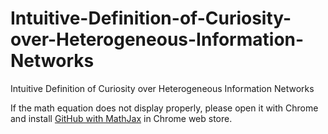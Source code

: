 # Intuitive-Definition-of-Curiosity-over-Heterogeneous-Information-Networks
Intuitive Definition of Curiosity over Heterogeneous Information Networks

If the math equation does not display properly, please open it with Chrome and install [GitHub with MathJax](https://chrome.google.com/webstore/detail/github-with-mathjax/ioemnmodlmafdkllaclgeombjnmnbima) in Chrome web store.

